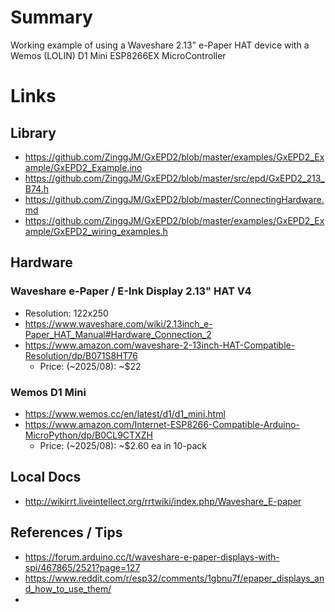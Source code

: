 # Summary
Working example of using a Waveshare 2.13" e-Paper HAT device with
a Wemos (LOLIN) D1 Mini ESP8266EX MicroController

# Links
## Library
* https://github.com/ZinggJM/GxEPD2/blob/master/examples/GxEPD2_Example/GxEPD2_Example.ino
* https://github.com/ZinggJM/GxEPD2/blob/master/src/epd/GxEPD2_213_B74.h
* https://github.com/ZinggJM/GxEPD2/blob/master/ConnectingHardware.md
* https://github.com/ZinggJM/GxEPD2/blob/master/examples/GxEPD2_Example/GxEPD2_wiring_examples.h

## Hardware
### Waveshare e-Paper / E-Ink Display 2.13" HAT V4
* Resolution: 122x250
* https://www.waveshare.com/wiki/2.13inch_e-Paper_HAT_Manual#Hardware_Connection_2
* https://www.amazon.com/waveshare-2-13inch-HAT-Compatible-Resolution/dp/B071S8HT76
  * Price: (~2025/08): ~$22

### Wemos D1 Mini
* https://www.wemos.cc/en/latest/d1/d1_mini.html
* https://www.amazon.com/Internet-ESP8266-Compatible-Arduino-MicroPython/dp/B0CL9CTXZH
  * Price: (~2025/08): ~$2.60 ea in 10-pack

## Local Docs
* http://wikirrt.liveintellect.org/rrtwiki/index.php/Waveshare_E-paper

## References / Tips
* https://forum.arduino.cc/t/waveshare-e-paper-displays-with-spi/467865/2521?page=127
* https://www.reddit.com/r/esp32/comments/1gbnu7f/epaper_displays_and_how_to_use_them/
* 